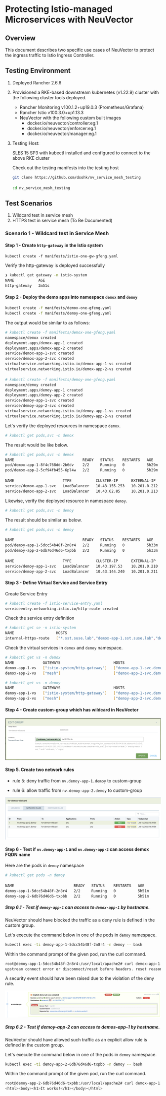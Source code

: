 # Protecting Istio-managed Microservices with NeuVector



## Overview

This document describes two specific use cases of NeuVector to protect the ingress traffic to Istio Ingress Controller.



## Testing Environment

1. Deployed Rancher 2.6.6

2. Provisioned a RKE-based downstream kubernetes (v1.22.9) cluster with the following cluster tools deployed.

   * Rancher Monitoring v100.1.2+up19.0.3 (Prometheus/Grafana)
   * Rancher Istio v100.3.0+up1.13.3
   * NeuVector with the following custom built images
     * docker.io/neuvector/controller:eg.1
     * docker.io/neuvector/enforcer:eg.1
     * docker.io/neuvector/manager:eg.1

3. Testing Host:

   SLES 15 SP3 with kubectl installed and configured to connect to the above RKE cluster

   Check out the testing manifests into the testing host

   ```bash
   git clone https://github.com/dsohk/nv_service_mesh_testing
   
   cd nv_service_mesh_testing
   ```

   



## Test Scenarios

1. Wildcard test in service mesh
2. HTTPS test in service mesh (To Be Documented)



### Scenario 1 - Wildcard test in Service Mesh 



#### Step 1 - Create `http-gateway` in the Istio system

```
kubectl create -f manifests/istio-one-gw-gfeng.yaml
```

Verify the http-gateway is deployed successfully

```bash
❯ kubectl get gateway -n istio-system
NAME           AGE
http-gateway   2m51s
```



#### Step 2 - Deploy the demo apps into namespace `demox` and `demoy`

```bash
kubectl create -f manifests/demox-one-gfeng.yaml
kubectl create -f manifests/demoy-one-gfeng.yaml
```

The output would be similar to as follows:

```bash
# kubectl create -f manifests/demox-one-gfeng.yaml
namespace/demox created
deployment.apps/demox-app-1 created
deployment.apps/demox-app-2 created
service/demox-app-1-svc created
service/demox-app-2-svc created
virtualservice.networking.istio.io/demox-app-1-vs created
virtualservice.networking.istio.io/demox-app-2-vs created

# kubectl create -f manifests/demoy-one-gfeng.yaml
namespace/demoy created
deployment.apps/demoy-app-1 created
deployment.apps/demoy-app-2 created
service/demoy-app-1-svc created
service/demoy-app-2-svc created
virtualservice.networking.istio.io/demoy-app-1-vs created
virtualservice.networking.istio.io/demoy-app-2-vs created
```

Let's verify the deployed resources in namespace `demox`.

```bash
# kubectl get pods,svc -n demox
```

The result would be like below.

```bash
# kubectl get pods,svc -n demox
NAME                               READY   STATUS    RESTARTS   AGE
pod/demox-app-1-8f4c768dd-2b6dv    2/2     Running   0          5h29m
pod/demox-app-2-5cf94fb455-6pl4w   2/2     Running   0          5h29m

NAME                      TYPE           CLUSTER-IP      EXTERNAL-IP    PORT(S)        AGE
service/demox-app-1-svc   LoadBalancer   10.43.155.253   10.201.0.212   80:30182/TCP   5h29m
service/demox-app-2-svc   LoadBalancer   10.43.62.85     10.201.0.213   80:31003/TCP   5h29m
```

Likewise, verify the deployed resource in namespace `demoy`.

```bash
# kubectl get pods,svc -n demoy
```

The result should be similar as below.

```bash
# kubectl get pods,svc -n demoy

NAME                               READY   STATUS    RESTARTS   AGE
pod/demoy-app-1-5dcc54b48f-2n8r4   2/2     Running   0          5h33m
pod/demoy-app-2-6db76d46d6-txpbb   2/2     Running   0          5h33m

NAME                      TYPE           CLUSTER-IP      EXTERNAL-IP    PORT(S)        AGE
service/demoy-app-1-svc   LoadBalancer   10.43.197.53    10.201.0.210   80:31317/TCP   5h33m
service/demoy-app-2-svc   LoadBalancer   10.43.144.240   10.201.0.211   80:31526/TCP   5h33m
```



#### Step 3 - Define Virtual Service and Service Entry



Create Service Entry

```bash
# kubectl create -f istio-service-entry.yaml
serviceentry.networking.istio.io/http-route created
```



Check the service entry definition

```bash
# kubectl get se -n istio-system
NAME                   HOSTS                                                                                  LOCATION        RESOLUTION   AGE
internal-https-route   ["*.sst.suse.lab","demox-app-1.sst.suse.lab","demox-app-2.sst.suse.lab","demoy-app-1.sst.suse.lab","demoy-app-2.sst.suse.lab"]   MESH_INTERNAL   DNS          24d
```



Check the virtual services in `demox` and `demoy` namespace.

```bash
# kubectl get vs -n demox
NAME             GATEWAYS                        HOSTS                                                                         AGE
demox-app-1-vs   ["istio-system/http-gateway"]   ["demox-app-1-svc.demox"]   9m11s
demox-app-2-vs   ["mesh"]                        ["demox-app-2-svc.demox"]
```



```bash
# kubectl get vs -n demoy
NAME             GATEWAYS                        HOSTS                       AGE
demoy-app-1-vs   ["istio-system/http-gateway"]   ["demoy-app-1-svc.demoy"]   8m42s
demoy-app-2-vs   ["mesh"]                        ["demoy-app-2-svc.demoy"]   8m42s
```



#### Step 4 - Create custom-group which has wildcard in NeuVector

![Custom Group in NeuVector](images/nv-custom-group.png)



#### Step 5. Create two network rules

* rule 5: deny traffic from `nv.demoy-app-1.demoy` to custom-group 

* rule 6: allow traffic from `nv.demoy-app-2.demoy` to custom-group

![Network Rules in Custom Group](images/nv-custom-group-netrules.png)



#### Step 6 - Test if `nv.demoy-app-1` and `nv.demoy-app-2` can access demox FQDN name



Here are the pods in `demoy` namespace

```bash
# kubectl get pods -n demoy

NAME                           READY   STATUS    RESTARTS   AGE
demoy-app-1-5dcc54b48f-2n8r4   2/2     Running   0          5h51m
demoy-app-2-6db76d46d6-txpbb   2/2     Running   0          5h51m
```



##### Step 6.1 - Test if `demoy-app-1` can access to `demox-app-1` by hostname.

NeuVector should have blocked the traffic as a deny rule is defined in the custom group.

Let's execute the command below in one of the pods in `demoy` namespace.

```bash
kubectl exec -ti demoy-app-1-5dcc54b48f-2n8r4 -n demoy -- bash
```

Within the command prompt of the given pod, run the curl command.

```bash
root@demoy-app-1-5dcc54b48f-2n8r4:/usr/local/apache2# curl demox-app-1.sst.suse.lab
upstream connect error or disconnect/reset before headers. reset reason: connection failure
```

A security event should have been raised due to the violation of the deny rule.

![image-20220718223321042](images/nv-security-event-deny.png)



##### Step 6.2 - Test if demoy-app-2 can access to demos-app-1 by hostname.

NeuVector should have allowed such traffic as an explicit allow rule is defined in the custom group.

Let's execute the command below in one of the pods in `demoy` namespace.

```bash
kubectl exec -ti demoy-app-2-6db76d46d6-txpbb -n demoy -- bash
```

Within the command prompt of the given pod, run the curl command.

```bash
root@demoy-app-2-6db76d46d6-txpbb:/usr/local/apache2# curl demox-app-1.sst.suse.lab
<html><body><h1>It works!</h1></body></html>
```

